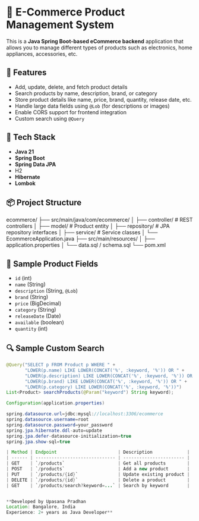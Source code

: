  
# 🛒 E-Commerce Product Management System

This is a **Java Spring Boot-based eCommerce backend** application that allows you to manage different types of products such as electronics, home appliances, accessories, etc.

## 🚀 Features

- Add, update, delete, and fetch product details
- Search products by name, description, brand, or category
- Store product details like name, price, brand, quantity, release date, etc.
- Handle large data fields using `@Lob` (for descriptions or images)
- Enable CORS support for frontend integration
- Custom search using `@Query`

## 🧱 Tech Stack

- **Java 21**
- **Spring Boot**
- **Spring Data JPA**
- H2
- **Hibernate**
- **Lombok**

## 📦 Project Structure
ecommerce/
├── src/main/java/com/ecommerce/
│ ├── controller/ # REST controllers
│ ├── model/ # Product entity
│ ├── repository/ # JPA repository interfaces
│ ├── service/ # Service classes
│ └── EcommerceApplication.java
├── src/main/resources/
│ ├── application.properties
│ └── data.sql / schema.sql
└── pom.xml

## 📝 Sample Product Fields

- `id` (int)
- `name` (String)
- `description` (String, `@Lob`)
- `brand` (String)
- `price` (BigDecimal)
- `category` (String)
- `releaseDate` (Date)
- `available` (boolean)
- `quantity` (int)

## 🔍 Sample Custom Search

```java
@Query("SELECT p FROM Product p WHERE " +
       "LOWER(p.name) LIKE LOWER(CONCAT('%', :keyword, '%')) OR " +
       "LOWER(p.description) LIKE LOWER(CONCAT('%', :keyword, '%')) OR " +
       "LOWER(p.brand) LIKE LOWER(CONCAT('%', :keyword, '%')) OR " +
       "LOWER(p.category) LIKE LOWER(CONCAT('%', :keyword, '%'))")
List<Product> searchProducts(@Param("keyword") String keyword);

Configuration(application.properties)

spring.datasource.url=jdbc:mysql://localhost:3306/ecommerce
spring.datasource.username=root
spring.datasource.password=your_password
spring.jpa.hibernate.ddl-auto=update
spring.jpa.defer-datasource-initialization=true
spring.jpa.show-sql=true

| Method | Endpoint                       | Description             |
| ------ | ------------------------------ | ----------------------- |
| GET    | `/products`                    | Get all products        |
| POST   | `/products`                    | Add a new product       |
| PUT    | `/products/{id}`               | Update existing product |
| DELETE | `/products/{id}`               | Delete a product        |
| GET    | `/products/search?keyword=...` | Search by keyword       |


**Developed by Upasana Pradhan
Location: Bangalore, India
Experience: 2+ years as Java Developer**


